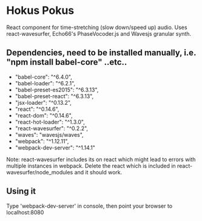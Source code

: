 # Hokus Pokus
React component for time-stretching (slow down/speed up) audio. Uses react-wavesurfer, Echo66's PhaseVocoder.js and Wavesjs granular synth.

## Dependencies, need to be installed manually, i.e. "npm install babel-core" ..etc..

 -   "babel-core": "^6.4.0",
 -   "babel-loader": "^6.2.1",
 -   "babel-preset-es2015": "^6.3.13",
 -   "babel-preset-react": "^6.3.13",
 -   "jsx-loader": "^0.13.2",
 -   "react": "^0.14.6",
 -   "react-dom": "^0.14.6",
 -   "react-hot-loader": "^1.3.0",
 -   "react-wavesurfer": "^0.2.2",
 -   "waves": "wavesjs/waves",
 -   "webpack": "^1.12.11",
 -   "webpack-dev-server": "^1.14.1"

Note: react-wavesurfer includes its on react which might lead to errors with multiple instances in webpack. Delete the react which is included in react-wavesurfer/node_modules and it should work.   
  
## Using it

Type 'webpack-dev-server' in console, then point your browser to localhost:8080 

